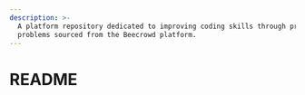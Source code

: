 ```yaml
---
description: >-
  A platform repository dedicated to improving coding skills through practice
  problems sourced from the Beecrowd platform.
---
```


# README

